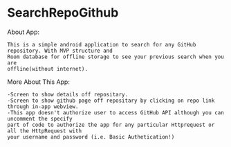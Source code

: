 # SearchRepoGithub
About App:

    This is a simple android application to search for any GitHub repository. With MVP structure and 
    Room database for offline storage to see your previous search when you are 
    offline(without internet).


More About This App:

    -Screen to show details off repositary.
    -Screen to show github page off repositary by clicking on repo link through in-app webview. 
    -This app doesn't authorize user to access GitHub API although you can uncomment the specify 
    part of code to authorize the app for any particular Httprequest or all the HttpRequest with
    your username and password (i.e. Basic Authetication!)

